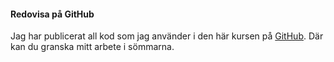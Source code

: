 #### Redovisa på GitHub

Jag har publicerat all kod som jag använder i den här kursen på 
[GitHub](https://github.com/Wim4rk/bth-design). Där kan du granska mitt arbete i
sömmarna.
